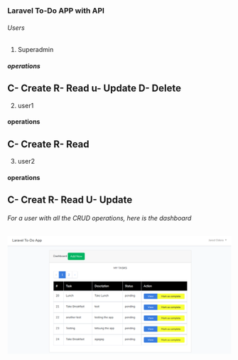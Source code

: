 ### Laravel To-Do APP with API
###### Users
1. Superadmin
##### operations
C- Create
R- Read
u- Update
D- Delete
---
2. user1
#### operations
C- Create
R- Read
---
3. user2
#### operations
C- Creat
R- Read
U- Update
---
###### For a user with all the CRUD operations, here is the dashboard
![alt](/public/images/todoapp.png)
